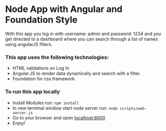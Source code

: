 # Node App with Angular and Foundation Style

With this app you log in with username: admin and password: 1234 and you get directed to a dashboard where you can search through a list of names using angularJS filters. 

<h3>This app uses the following technologies:</h3>
  <ul>
    <li>HTML validations on Log In</li>
    <li>Angular.JS to render data dynamically and search with a filter.</li>
    <li>Foundation for css framework.</li>
  </ul>

<h3>To run this app locally</h3>
<ul>
<li>Install Modules run: <code>npm install</code></li>
<li>In new terminal window start node server run: <code>node scripts/web-server.js</code></li>
<li>Go to your browser and open <a href="http://localhost:8000/app/index.html#/">localhost:8000</a></li>
<li>Enjoy!</li>
</ul>



